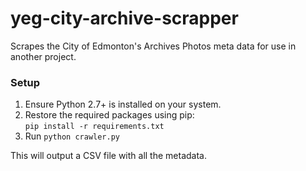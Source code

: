 # yeg-city-archive-scrapper
Scrapes the City of Edmonton's Archives Photos meta data for use in another project.

### Setup
1. Ensure Python 2.7+ is installed on your system.  
2. Restore the required packages using pip:  
```pip install -r requirements.txt```  
3. Run ```python crawler.py```

This will output a CSV file with all the metadata.
